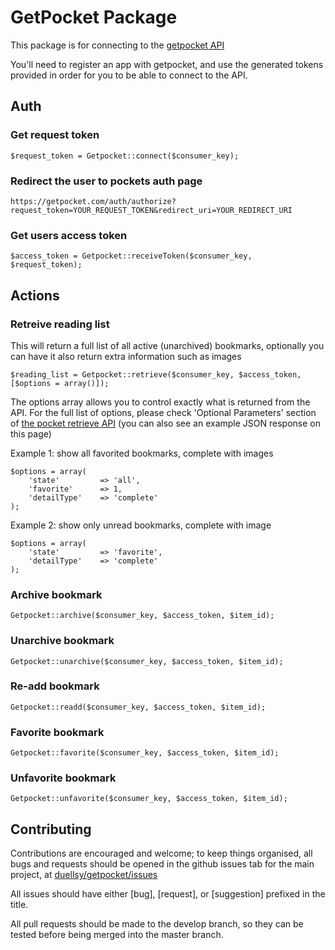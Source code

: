 # GetPocket Package

This package is for connecting to the [getpocket API](http://getpocket.com/developer/)

You'll need to register an app with getpocket, and use the generated tokens provided in order for you to be able to connect to the API.

## Auth

### Get request token

```
$request_token = Getpocket::connect($consumer_key);
```

### Redirect the user to pockets auth page

```
https://getpocket.com/auth/authorize?request_token=YOUR_REQUEST_TOKEN&redirect_uri=YOUR_REDIRECT_URI
```

### Get users access token

```
$access_token = Getpocket::receiveToken($consumer_key, $request_token);
```

## Actions

### Retreive reading list
This will return a full list of all active (unarchived) bookmarks, optionally
you can have it also return extra information such as images

```
$reading_list = Getpocket::retrieve($consumer_key, $access_token, [$options = array()]);
```

The options array allows you to control exactly what is returned from the API.
For the full list of options, please check 'Optional Parameters' section of [the pocket retrieve API](http://getpocket.com/developer/docs/v3/retrieve) (you can also see an example JSON response on this page)

Example 1: show all favorited bookmarks, complete with images
```
$options = array(
    'state'         => 'all',
    'favorite'      => 1,
    'detailType'    => 'complete'
);
```

Example 2: show only unread bookmarks, complete with image
```
$options = array(
    'state'         => 'favorite',
    'detailType'    => 'complete'
);
```

### Archive bookmark

```
Getpocket::archive($consumer_key, $access_token, $item_id);
```

### Unarchive bookmark

```
Getpocket::unarchive($consumer_key, $access_token, $item_id);
```


### Re-add bookmark

```
Getpocket::readd($consumer_key, $access_token, $item_id);
```

### Favorite bookmark

```
Getpocket::favorite($consumer_key, $access_token, $item_id);
```

### Unfavorite bookmark

```
Getpocket::unfavorite($consumer_key, $access_token, $item_id);
```



## Contributing

Contributions are encouraged and welcome; to keep things organised, all bugs and requests should be
opened in the github issues tab for the main project, at [duellsy/getpocket/issues](https://github.com/duellsy/getpocket/issues)

All issues should have either [bug], [request], or [suggestion] prefixed in the title.

All pull requests should be made to the develop branch, so they can be tested before being merged into the master branch.
